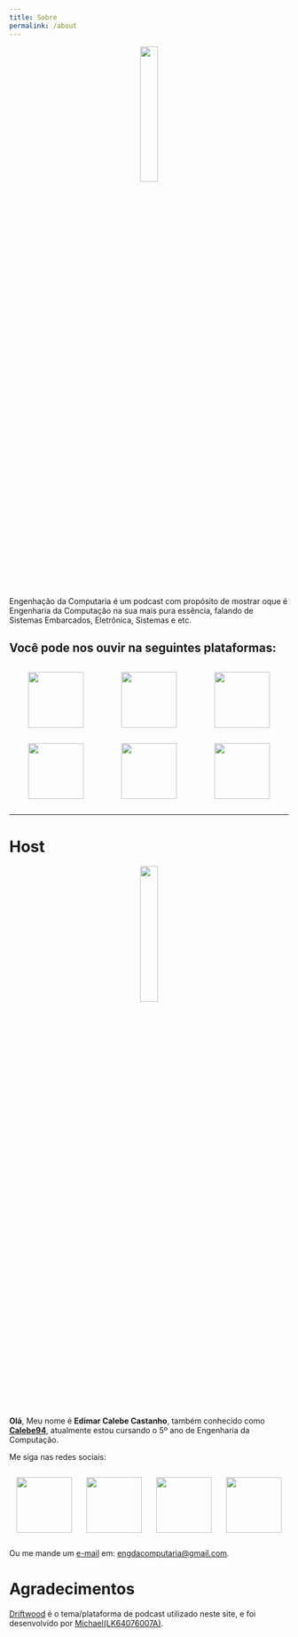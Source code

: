 ```yaml
---
title: Sobre
permalink: /about
---
```


<p align="center">
  <img src="https://github.com/EngComputaria.png" style="width: 25%; height: 25%"/>​
</p>

Engenhação da Computaria é um podcast com propósito de mostrar oque é Engenharia da Computação na sua mais pura essência, falando de Sistemas Embarcados, Eletrônica, Sistemas e etc.

## Você pode nos ouvir na seguintes plataformas:

<div style="width: 100%; display: table;">
    <div style="display: table-row">
        <div style="width: 600px; display: table-cell;">
          <p align="center">
            <a target="_blank" href="https://www.google.com/podcasts?feed=aHR0cHM6Ly9hbmNob3IuZm0vcy85MWE5OTM0L3BvZGNhc3QvcnNz"> 
              <img src="https://lh3.googleusercontent.com/_t0Uu0NlXCwA-uL2zXXyIcPUwxDPTbC3qEsT2qZVyp3CaMWkcAhdW22R89UVrTqXJT8=s360" height="100" width="100">
            </a>
          </p>
        </div>
        <div style="width: 600px; display: table-cell;">
          <p align="center">
            <a target="_blank" href="https://open.spotify.com/show/0ku0pRGk0FM5ImyZojaYic"> 
              <img src="http://pre14.deviantart.net/5e2b/th/pre/f/2015/245/9/b/new_spotify_icon_by_mattroxzworld-d98301o.png" height="100" width="100"> 
            </a>
          </p>
        </div>
        <div style="width: 600px; display: table-cell;">
          <p align="center">
            <a target="_blank" href="http://anchor.fm/engcomputaria"> 
              <img src="https://jimtechs.biz/wp-content/uploads/2018/03/Anchor-Podcasting-for-everyone-v3.1.3-Full-APK.jimtechs.biz0_.png" height="100" width="100"> 
            </a>
          </p>
        </div>
    </div>
    <div style="display: table-row">
        <div style="width: 600px; display: table-cell;">
          <p align="center">
            <a target="_blank" href="https://soundcloud.com/engenhacao-da-computaria"> 
              <img src="http://icons.iconarchive.com/icons/xenatt/the-circle/512/App-Soundcloud-icon.png" height="100" width="100">
            </a>
          </p>
        </div>
        <div style="width: 600px; display: table-cell;">
          <p align="center">
            <a target="_blank" href="https://pca.st/ILxL"> 
              <img src="http://img.talkandroid.com/uploads/2015/03/pocket_casts_app_icon_material_design.png" height="100" width="100"> 
            </a>
          </p>
        </div>
        <div style="width: 600px; display: table-cell;">
          <p align="center">
            <a target="_blank" href="https://itunes.apple.com/us/podcast/"> 
              <img src="https://i.pinimg.com/originals/c9/47/2f/c9472f38ceab4438ca003c47dc75e85d.png" height="100" width="100"> 
            </a>
          </p>
        </div>
    </div>
</div>

---

# Host

<p align="center">
  <img src="https://github.com/Calebe94.png" style="width: 25%; height: 25%"/>​
</p>

**Olá**,
Meu nome é **Edimar Calebe Castanho**, também conhecido como [**Calebe94**](https://twitter.com/calebe94), atualmente estou cursando o 5º ano de Engenharia da Computação. 

Me siga nas redes sociais:

<div style="width: 100%; display: table;">
  <div style="display: table-row">
    <div style="width: 600px; display: table-cell;">
      <p align="center">
        <a target="_blank" href="https://github.com/Calebe94"> 
          <img src="https://image.flaticon.com/icons/svg/25/25231.svg" height="100" width="100"> 
        </a>
      </p>
    </div>
    <div style="width: 600px; display: table-cell;">
      <p align="center">
        <a target="_blank" href="https://reddit.com/u/Calebe94"> 
          <img src="https://image.flaticon.com/icons/svg/174/174866.svg" height="100" width="100"> 
        </a>
      </p>
    </div>
    <div style="width: 600px; display: table-cell;">
      <p align="center">
        <a target="_blank" href="https://twitter.com/Calebe94"> 
          <img src="https://image.flaticon.com/icons/svg/145/145812.svg" height="100" width="100"> 
        </a>
      </p>
    </div>
    <div style="width: 600px; display: table-cell;">
      <p align="center">
        <a target="_blank" href="https://t.me/engcomputaria">
          <img src="https://image.flaticon.com/icons/svg/906/906377.svg" height="100" width="100"> 
        </a>
      </p>
    </div>
  </div>
</div>

Ou me mande um [e-mail](mailto:engdacomputaria@gmail.com) em: engdacomputaria@gmail.com.

# Agradecimentos

[Driftwood](https://github.com/LK64076007A/driftwood) é o tema/plataforma de podcast utilizado neste site, e foi desenvolvido por [Michael(LK64076007A)](https://twitter.com/LK64076007A).